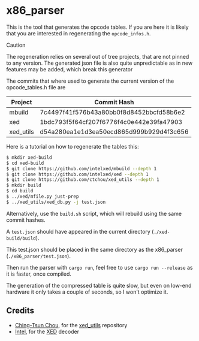 # x86_parser

This is the tool that generates the opcode tables. If you are here it is likely that you are interested in regenerating the `opcode_infos.h`.

> [!CAUTION]
> The regeneration relies on several out of tree projects, that are not pinned to any version.
> The generated json file is also quite unpredictable as in new features may be added, which break this generator

The commits that where used to generate the current version of the opcode_tables.h file are

| Project   | Commit Hash                              |
| --------- | ---------------------------------------- |
| mbuild    | 7c4497f41f576b43a80bb0f8d8452bbcfd58b6e2 |
| xed       | 1bdc793f5f64cf207f6776f4c0e442e39fa47903 |
| xed_utils | d54a280ea1e1d3ea50ecd865d999b929d4f3c656 |

Here is a tutorial on how to regenerate the tables this:

```bash
$ mkdir xed-build
$ cd xed-build
$ git clone https://github.com/intelxed/mbuild --depth 1
$ git clone https://github.com/intelxed/xed --depth 1
$ git clone https://github.com/ctchou/xed_utils --depth 1
$ mkdir build
$ cd build
$ ../xed/mfile.py just-prep
$ ../xed_utils/xed_db.py -j test.json
```

Alternatively, use the `build.sh` script, which will rebuild using the same commit hashes.

A `test.json` should have appeared in the current directory (`./xed-build/build`).

This test.json should be placed in the same directory as the x86_parser (`./x86_parser/test.json`).

Then run the parser with `cargo run`, feel free to use `cargo run --release` as it is faster, once compiled.

The generation of the compressed table is quite slow, but even on low-end hardware it only takes a couple of seconds, so I won't optimize it.

## Credits

- [Ching-Tsun Chou](https://github.com/ctchou), for the [xed_utils](https://github.com/ctchou/xed_utils) repository
- [Intel](https://github.com/intelxed), for the [XED](https://github.com/intelxed/xed) decoder
